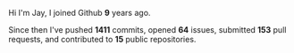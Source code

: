 Hi I'm Jay, I joined Github **9** years ago.

Since then I've pushed **1411** commits, opened **64** issues, submitted **153** pull requests, and contributed to **15** public repositories.
